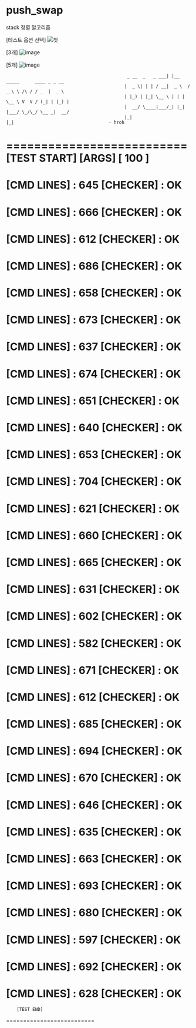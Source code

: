 # push_swap
stack 정렬 알고리즘

[테스트 옵션 선택]
![첫](https://user-images.githubusercontent.com/28697165/110968523-fbf0da00-839a-11eb-8792-ff2b6cd01fbf.jpg)



[3개]
![image](https://user-images.githubusercontent.com/28697165/110968776-44a89300-839b-11eb-90c2-c6af59947ee6.png)

[5개]
![image](https://user-images.githubusercontent.com/28697165/110968950-77eb2200-839b-11eb-9736-5a2f79b12edf.png)




                                                  _ __  _   _ ___| |__    _____      ____ _ _ __   
                                                 |  _ \| | | / __|  _ \  / __\ \ /\ / / _  |  _ \ 
                                                 | |_) | |_| \__ \ | | | \__ \ V  V / (_| | |_) | 
                                                 |  __/ \____|___/_| |_| |___/ \_/\_/ \__ _|  __/  
                                                 |_|                                       |_|                                    - hroh







==========================
       [TEST START]
[ARGS]                [ 100 ]
==========================
[CMD LINES] : 645
[CHECKER] : OK
==========================
[CMD LINES] : 666
[CHECKER] : OK
==========================
[CMD LINES] : 612
[CHECKER] : OK
==========================
[CMD LINES] : 686
[CHECKER] : OK
==========================
[CMD LINES] : 658
[CHECKER] : OK
==========================
[CMD LINES] : 673
[CHECKER] : OK
==========================
[CMD LINES] : 637
[CHECKER] : OK
==========================
[CMD LINES] : 674
[CHECKER] : OK
==========================
[CMD LINES] : 651
[CHECKER] : OK
==========================
[CMD LINES] : 640
[CHECKER] : OK
==========================
[CMD LINES] : 653
[CHECKER] : OK
==========================
[CMD LINES] : 704
[CHECKER] : OK
==========================
[CMD LINES] : 621
[CHECKER] : OK
==========================
[CMD LINES] : 660
[CHECKER] : OK
==========================
[CMD LINES] : 665
[CHECKER] : OK
==========================
[CMD LINES] : 631
[CHECKER] : OK
==========================
[CMD LINES] : 602
[CHECKER] : OK
==========================
[CMD LINES] : 582
[CHECKER] : OK
==========================
[CMD LINES] : 671
[CHECKER] : OK
==========================
[CMD LINES] : 612
[CHECKER] : OK
==========================
[CMD LINES] : 685
[CHECKER] : OK
==========================
[CMD LINES] : 694
[CHECKER] : OK
==========================
[CMD LINES] : 670
[CHECKER] : OK
==========================
[CMD LINES] : 646
[CHECKER] : OK
==========================
[CMD LINES] : 635
[CHECKER] : OK
==========================
[CMD LINES] : 663
[CHECKER] : OK
==========================
[CMD LINES] : 693
[CHECKER] : OK
==========================
[CMD LINES] : 680
[CHECKER] : OK
==========================
[CMD LINES] : 597
[CHECKER] : OK
==========================
[CMD LINES] : 692
[CHECKER] : OK
==========================
[CMD LINES] : 628
[CHECKER] : OK
==========================
        [TEST END]
==========================

